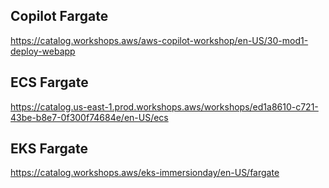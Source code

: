 ## Copilot Fargate </br>
https://catalog.workshops.aws/aws-copilot-workshop/en-US/30-mod1-deploy-webapp

## ECS Fargate </br>
https://catalog.us-east-1.prod.workshops.aws/workshops/ed1a8610-c721-43be-b8e7-0f300f74684e/en-US/ecs

## EKS Fargate </br>
https://catalog.workshops.aws/eks-immersionday/en-US/fargate
